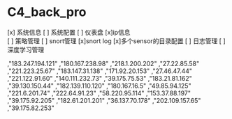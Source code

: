 # C4_back_pro

[x] 系统信息
[ ] 系统配置
[ ] 仪表盘
    [x]ip信息  
[ ] 策略管理
[ ] snort管理
    [x]snort log
    [x]多个sensor的目录配置
[ ] 日志管理
[ ] 深度学习管理




,"183.247.194.121"
,"180.167.238.98"
,"218.1.200.202"
,"27.22.85.58"
,"221.223.25.67"
,"183.147.31.138"
,"171.92.20.153"
,"27.46.47.44"
,"221.122.91.60"
,"140.111.232.73"
,"39.175.75.53"
,"183.21.81.162"
,"39.130.150.44"
,"182.139.110.120"
,"180.167.16.5"
,"49.85.94.125"
,"221.6.201.74"
,"222.64.91.23"
,"58.220.95.114"
,"153.37.88.197"
,"39.175.92.205"
,"182.61.201.201"
,"36.137.70.178"
,"202.109.157.65"
,"39.175.82.253"